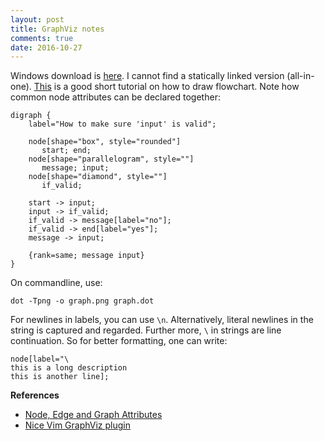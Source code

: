 ```yaml
---
layout: post
title: GraphViz notes
comments: true
date: 2016-10-27
---
```


Windows download is [here](http://www.graphviz.org/Download_windows.php). I cannot find a statically linked version (all-in-one). [This](http://melp.nl/2013/08/flow-charts-in-code-enter-graphviz-and-the-dot-language/) is a good short tutorial on how to draw flowchart. Note how common node attributes can be declared together:

```
digraph {
    label="How to make sure 'input' is valid";
 
    node[shape="box", style="rounded"]
       start; end;
    node[shape="parallelogram", style=""]
       message; input;
    node[shape="diamond", style=""]
       if_valid;
 
    start -> input;
    input -> if_valid;
    if_valid -> message[label="no"];
    if_valid -> end[label="yes"];
    message -> input;     
 
    {rank=same; message input}
}
```

On commandline, use:

    dot -Tpng -o graph.png graph.dot

For newlines in labels, you can use `\n`. Alternatively, literal newlines in the string is captured and regarded. Further more, `\` in
strings are line continuation. So for better formatting, one can write:

```
node[label="\
this is a long description
this is another line];
```

**References**

* [Node, Edge and Graph Attributes](http://www.graphviz.org/doc/info/attrs.html)
* [Nice Vim GraphViz plugin](https://github.com/wannesm/wmgraphviz.vim)
